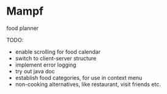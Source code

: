 # Mampf
food planner

TODO:
  + enable scrolling for food calendar
  + switch to client-server structure
  + implement error logging
  + try out java doc
  + establish food categories, for use in context menu
  + non-cooking alternatives, like restaurant, visit friends etc.
